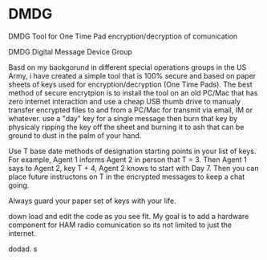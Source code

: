 DMDG
====

DMDG Tool for One Time Pad encryption/decryption of comunication

DMDG  Digital Message Device Group

Basd on my backgorund in different special operations groups in the US Army, i have created a simple tool that is 100% 
secure and based on paper sheets of keys used for encryption/decryption (One Time Pads).  The best method of 
secure encrytpion is to install the tool on an old PC/Mac that has zero internet interaction and use a cheap 
USB thumb drive to manualy transfer encrypted files to and from a PC/Mac for transmit via email, IM or whatever. 
use a "day" key for a single message then burn that key by physicaly ripping the key
off the sheet and burning it to ash that can be ground to dust in the palm of your hand.

Use T base date methods of designation starting points in your list of keys.  For example, Agent 1 informs Agent 2 
in person that T = 3.  Then Agent 1 says to Agent 2, key T + 4, Agent 2 knows to start with Day 7.  Then you can 
place future instructons on T in the encrypted messages to keep a chat going.

Always guard your paper set of keys with your life.  

down load and edit the code as you see fit.  My goal is to add a hardware component for HAM radio comunication 
so its not limited to just the internet.

dodad.
s
